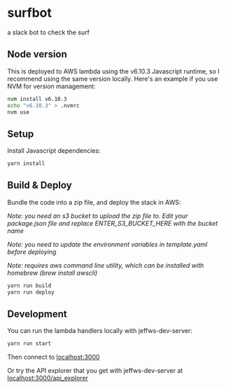 # surfbot

a slack bot to check the surf

## Node version

This is deployed to AWS lambda using the v6.10.3 Javascript runtime, so I recommend using the same version locally.  Here's an example if you use NVM for version management:

```bash
nvm install v6.10.3
echo "v6.10.3" > .nvmrc
nvm use
```

## Setup

Install Javascript dependencies:

```bash
yarn install
```

## Build & Deploy

Bundle the code into a zip file, and deploy the stack in AWS:

*Note: you need an s3 bucket to upload the zip file to.  Edit your package.json file and replace ENTER_S3_BUCKET_HERE with the bucket name*

*Note: you need to update the environment variables in template.yaml before deploying*

*Note: requires aws command line utility, which can be installed with homebrew (brew install awscli)*

```bash
yarn run build
yarn run deploy
```

## Development

You can run the lambda handlers locally with jeffws-dev-server:

```bash
yarn run start
```

Then connect to [localhost:3000](http://locahost:3000)

Or try the API explorer that you get with jeffws-dev-server at [localhost:3000/api_explorer](http://localhost:3000/api_explorer)
